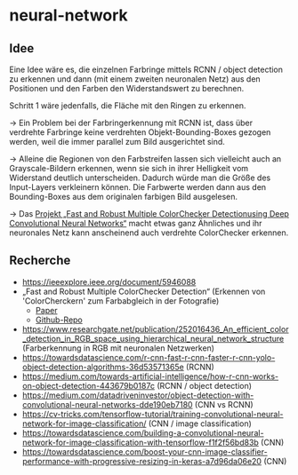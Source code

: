 # neural-network

## Idee

Eine Idee wäre es, die einzelnen Farbringe mittels RCNN / object detection zu erkennen und dann (mit einem zweiten neuronalen Netz) aus den Positionen und den Farben den Widerstandswert zu berechnen. 

Schritt 1 wäre jedenfalls, die Fläche mit den Ringen zu erkennen. 

→ Ein Problem bei der Farbringerkennung mit RCNN ist, dass über verdrehte Farbringe keine verdrehten Objekt-Bounding-Boxes gezogen werden, weil die immer parallel zum Bild ausgerichtet sind.

→ Alleine die Regionen von den Farbstreifen lassen sich vielleicht auch an Grayscale-Bildern erkennen, wenn sie sich in ihrer Helligkeit vom Widerstand deutlich unterscheiden. Dadurch würde man die Größe des Input-Layers verkleinern können. Die Farbwerte werden dann aus den Bounding-Boxes aus dem originalen farbigen Bild ausgelesen.

→ Das [Projekt &bdquo;Fast and Robust Multiple ColorChecker Detectionusing Deep Convolutional Neural Networks&ldquo;](https://arxiv.org/pdf/1810.08639.pdf) macht etwas ganz Ähnliches und ihr neuronales Netz kann anscheinend auch verdrehte ColorChecker erkennen. 

## Recherche

- https://ieeexplore.ieee.org/document/5946088
- &bdquo;Fast and Robust Multiple ColorChecker Detection&ldquo; (Erkennen von 'ColorCherckern' zum Farbabgleich in der Fotografie)
  - [Paper](https://arxiv.org/pdf/1810.08639.pdf)
  - [Github-Repo](https://github.com/pedrodiamel/colorchecker-detection)
- https://www.researchgate.net/publication/252016436_An_efficient_color_detection_in_RGB_space_using_hierarchical_neural_network_structure (Farberkennung in RGB mit neuronalen Netzwerken)
- https://towardsdatascience.com/r-cnn-fast-r-cnn-faster-r-cnn-yolo-object-detection-algorithms-36d53571365e (RCNN)
- https://medium.com/towards-artificial-intelligence/how-r-cnn-works-on-object-detection-443679b0187c (RCNN / object detection)
- https://medium.com/datadriveninvestor/object-detection-with-convolutional-neural-networks-dde190eb7180 (CNN vs RCNN)
- https://cv-tricks.com/tensorflow-tutorial/training-convolutional-neural-network-for-image-classification/ (CNN / image classification)
- https://towardsdatascience.com/building-a-convolutional-neural-network-for-image-classification-with-tensorflow-f1f2f56bd83b (CNN)
- https://towardsdatascience.com/boost-your-cnn-image-classifier-performance-with-progressive-resizing-in-keras-a7d96da06e20 (CNN)